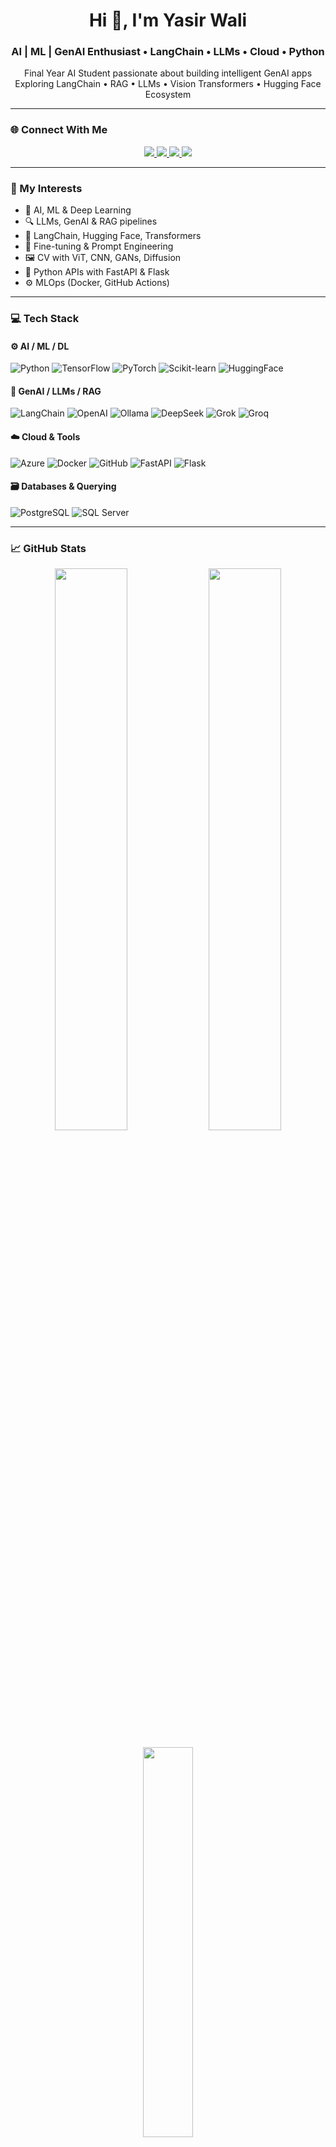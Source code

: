 <h1 align="center">Hi 👋, I'm Yasir Wali</h1>
<h3 align="center">AI | ML | GenAI Enthusiast • LangChain • LLMs • Cloud • Python</h3>

<p align="center">
   Final Year AI Student passionate about building intelligent GenAI apps <br>
   Exploring LangChain • RAG • LLMs • Vision Transformers • Hugging Face Ecosystem
</p>

---

### 🌐 Connect With Me

<p align="center">
  <a href="https://linkedin.com/in/waliyasir" target="_blank">
    <img src="https://img.shields.io/badge/LinkedIn-0077B5?style=for-the-badge&logo=linkedin&logoColor=white" />
  </a>
  <a href="mailto:yasirwali301302@gmail.com">
    <img src="https://img.shields.io/badge/Gmail-EA4335?style=for-the-badge&logo=gmail&logoColor=white" />
  </a>
  <a href="https://instagram.com/waliyasir_yw" target="_blank">
    <img src="https://img.shields.io/badge/Instagram-E4405F?style=for-the-badge&logo=instagram&logoColor=white" />
  </a>
  <a href="https://x.com/YasirWali18" target="_blank">
    <img src="https://img.shields.io/badge/X-000000?style=for-the-badge&logo=x&logoColor=white" />
  </a>
</p>

---

### 🧠 My Interests

- 🤖 AI, ML & Deep Learning
- 🔍 LLMs, GenAI & RAG pipelines
- 🧠 LangChain, Hugging Face, Transformers
- 🧪 Fine-tuning & Prompt Engineering
- 🖼️ CV with ViT, CNN, GANs, Diffusion
- 🧰 Python APIs with FastAPI & Flask
- ⚙️ MLOps (Docker, GitHub Actions)

---

### 💻 Tech Stack

#### ⚙️ AI / ML / DL
![Python](https://img.shields.io/badge/Python-3776AB?style=for-the-badge&logo=python&logoColor=white)
![TensorFlow](https://img.shields.io/badge/TensorFlow-FF6F00?style=for-the-badge&logo=tensorflow&logoColor=white)
![PyTorch](https://img.shields.io/badge/PyTorch-EE4C2C?style=for-the-badge&logo=pytorch&logoColor=white)
![Scikit-learn](https://img.shields.io/badge/Scikit--learn-F7931E?style=for-the-badge&logo=scikit-learn&logoColor=white)
![HuggingFace](https://img.shields.io/badge/HuggingFace-FFD21F?style=for-the-badge&logo=huggingface&logoColor=black)

#### 🔗 GenAI / LLMs / RAG
![LangChain](https://img.shields.io/badge/LangChain-00BFA6?style=for-the-badge&logo=polywork&logoColor=white)
![OpenAI](https://img.shields.io/badge/OpenAI-412991?style=for-the-badge&logo=openai&logoColor=white)
![Ollama](https://img.shields.io/badge/Ollama-000000?style=for-the-badge&logoColor=white)
![DeepSeek](https://img.shields.io/badge/DeepSeek-A020F0?style=for-the-badge&logoColor=white)
![Grok](https://img.shields.io/badge/Grok-005eff?style=for-the-badge&logoColor=white)
![Groq](https://img.shields.io/badge/Groq-F05033?style=for-the-badge&logoColor=white)

#### ☁️ Cloud & Tools
![Azure](https://img.shields.io/badge/Azure-0078D4?style=for-the-badge&logo=microsoftazure&logoColor=white)
![Docker](https://img.shields.io/badge/Docker-2496ED?style=for-the-badge&logo=docker&logoColor=white)
![GitHub](https://img.shields.io/badge/GitHub-181717?style=for-the-badge&logo=github&logoColor=white)
![FastAPI](https://img.shields.io/badge/FastAPI-005571?style=for-the-badge&logo=fastapi)
![Flask](https://img.shields.io/badge/Flask-000000?style=for-the-badge&logo=flask&logoColor=white)

#### 🗃️ Databases & Querying
![PostgreSQL](https://img.shields.io/badge/PostgreSQL-336791?style=for-the-badge&logo=postgresql&logoColor=white)
![SQL Server](https://img.shields.io/badge/SQL_Server-CC2927?style=for-the-badge&logo=microsoftsqlserver&logoColor=white)

---

### 📈 GitHub Stats

<p align="center">
  <img src="https://github-readme-stats.vercel.app/api?username=yasirwali1052&show_icons=true&theme=shadow_blue" width="48%" />
  <img src="https://github-readme-streak-stats.herokuapp.com/?user=yasirwali1052&theme=shadow_blue" width="48%" />
</p>

<p align="center">
  <img src="https://github-readme-stats.vercel.app/api/top-langs/?username=yasirwali1052&layout=compact&theme=shadow_blue" width="40%" />
</p>

---

<p align="center">
  <img src="https://visitcount.itsvg.in/api?id=yasirwali1052&icon=2&color=5" />
</p>
